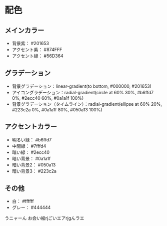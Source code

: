# 配色
## メインカラー
- 背景紫： #201653
- アクセント紫： #874FFF
- アクセント緑： #56D364

## グラデーション
- 背景グラデーション：linear-gradient(to bottom, #000000, #201653)
- アイコングラデーション：radial-gradient(circle at 60% 30%, #b6ffd7 0%, #2ecc40 60%, #0a1a1f 100%)
- 背景グラデーション（タイムライン）：radial-gradient(ellipse at 60% 20%, #223c2a 0%, #0a1a1f 80%, #050a13 100%)

## アクセントカラー
- 明るい緑： #b6ffd7
- 中間緑： #7fffd4
- 暗い緑： #2ecc40
- 暗い背景： #0a1a1f
- 暗い背景2： #050a13
- 暗い背景3： #223c2a

## その他
- 白： #ffffff
- グレー： #444444

うニャーん
お会い絵rjごいエアrjgんラエ

